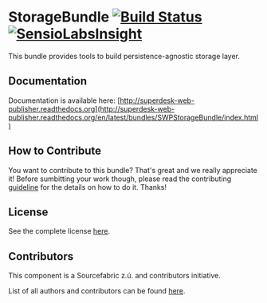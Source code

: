 StorageBundle [![Build Status](https://travis-ci.org/SuperdeskWebPublisher/SWPStorageBundle.svg?branch=master)](https://travis-ci.org/SuperdeskWebPublisher/SWPStorageBundle) [![SensioLabsInsight](https://insight.sensiolabs.com/projects/345692fc-a31a-4f5b-bb9d-47b2cf68dc02/mini.png)](https://insight.sensiolabs.com/projects/345692fc-a31a-4f5b-bb9d-47b2cf68dc02)
=============================================================================================================================================================================

This bundle provides tools to build persistence-agnostic storage layer.

Documentation
-------------

Documentation is available here: [http://superdesk-web-publisher.readthedocs.org](http://superdesk-web-publisher.readthedocs.org/en/latest/bundles/SWPStorageBundle/index.html)

How to Contribute
-------------

You want to contribute to this bundle? That's great and we really appreciate it! 
Before sumbitting your work though, please read the contributing 
[guideline](http://superdesk-web-publisher.readthedocs.org/en/latest/contributing/index.html) 
for the details on how to do it. Thanks!

License
-----------

See the complete license [here](LICENSE.md).

Contributors
-------

This component is a Sourcefabric z.ú. and contributors initiative.

List of all authors and contributors can be found [here](AUTHORS.md).
